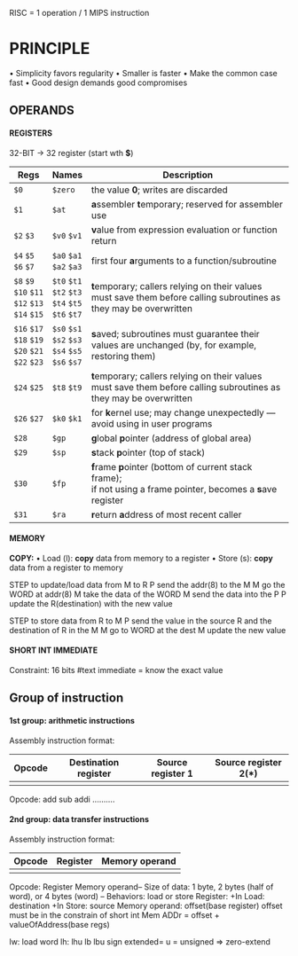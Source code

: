 RISC = 1 operation / 1 MIPS instruction
# PRINCIPLE
• Simplicity favors regularity 
• Smaller is faster
• Make the common case fast 
• Good design demands good compromises 
## OPERANDS
#### REGISTERS
32-BIT -> 32 register (start wth **$**)

| Regs                                                           | Names                                                          | Description                                                                                                           |
| -------------------------------------------------------------- | -------------------------------------------------------------- | --------------------------------------------------------------------------------------------------------------------- |
| `$0`                                                           | `$zero`                                                        | the value **0**; writes are discarded                                                                                 |
| `$1`                                                           | `$at`                                                          | **a**ssembler **t**emporary; reserved for assembler use                                                               |
| `$2` `$3`                                                      | `$v0` `$v1`                                                    | **v**alue from expression evaluation or function return                                                               |
| `$4` `$5`  <br>`$6` `$7`                                       | `$a0` `$a1`  <br>`$a2` `$a3`                                   | first four **a**rguments to a function/subroutine                                                                     |
| `$8` `$9`  <br>`$10` `$11`  <br>`$12` `$13`  <br>`$14` `$15`   | `$t0` `$t1`  <br>`$t2` `$t3`  <br>`$t4` `$t5`  <br>`$t6` `$t7` | **t**emporary; callers relying on their values must save them before calling subroutines as they may be overwritten   |
| `$16` `$17`  <br>`$18` `$19`  <br>`$20` `$21`  <br>`$22` `$23` | `$s0` `$s1`  <br>`$s2` `$s3`  <br>`$s4` `$s5`  <br>`$s6` `$s7` | **s**aved; subroutines must guarantee their values are unchanged (by, for example, restoring them)                    |
| `$24` `$25`                                                    | `$t8` `$t9`                                                    | **t**emporary; callers relying on their values must save them before calling subroutines as they may be overwritten   |
| `$26` `$27`                                                    | `$k0` `$k1`                                                    | for **k**ernel use; may change unexpectedly — avoid using in user programs                                            |
| `$28`                                                          | `$gp`                                                          | **g**lobal **p**ointer (address of global area)                                                                       |
| `$29`                                                          | `$sp`                                                          | **s**tack **p**ointer (top of stack)                                                                                  |
| `$30`                                                          | `$fp`                                                          | **f**rame **p**ointer (bottom of current stack frame);  <br>if not using a frame pointer, becomes a **s**ave register |
| `$31`                                                          | `$ra`                                                          | **r**eturn **a**ddress of most recent caller                                                                          |
#### MEMORY
**COPY:** 
• Load (l): **copy** data from memory to a register 
• Store (s): **copy** data from a register to memory

STEP to update/load data from M to R
P send the addr(8) to the M
M go the WORD at addr(8)
M take the data of the WORD
M send the data into the P
P update the R(destination) with the new value

STEP to store data from R to M
P send the value in the source R and the destination of R in the M
M go to WORD at the dest
M update the new value
#### SHORT INT IMMEDIATE 
Constraint: 16 bits
	#text immediate = know the exact value

## Group of instruction
#### 1st group: arithmetic instructions
Assembly instruction format:

| Opcode | Destination register | Source register 1 | Source register 2(*) |
| ------ | -------------------- | ----------------- | -------------------- |
|        |                      |                   |                      |
Opcode: 
	add
	sub
	addi
	..........
#### 2nd group: data transfer instructions
Assembly instruction format: 

| Opcode | Register | Memory operand |
| ------ | -------- | -------------- |
|        |          |                |

Opcode: Register Memory operand– Size of data: 1 byte, 2 bytes (half of word), or 4 bytes (word) – Behaviors: load or store 
Register: 
	+In Load: destination
	+In Store: source
Memory operand: offset(base register)
	offset must be in the constrain of short int
Mem ADDr = offset + valueOfAddress(base regs)

lw: load word 
lh:
lhu
lb
lbu
sign extended= 
u = unsigned => zero-extend 